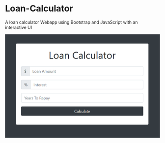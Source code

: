 # Loan-Calculator
A loan calculator Webapp using Bootstrap and JavaScript with an interactive UI


<img src="./Images/1.png"
     alt=""
     style="float: left; margin-right: 10px;" />
